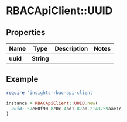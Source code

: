 # RBACApiClient::UUID

## Properties

| Name | Type | Description | Notes |
| ---- | ---- | ----------- | ----- |
| **uuid** | **String** |  |  |

## Example

```ruby
require 'insights-rbac-api-client'

instance = RBACApiClient::UUID.new(
  uuid: 57e60f90-8c0c-4bd1-87a0-2143759aae1c
)
```

